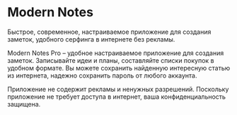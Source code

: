 # Modern Notes
Быстрое, современное, настраиваемое приложение для создания заметок, удобного серфинга в интернете без рекламы.

Modern Notes Pro – удобное настраиваемое приложение для создания заметок. Записывайте идеи и планы, составляйте списки покупок в удобном формате.
Вы можете сохранить найденную интересную статью из интернета, надежно сохранить пароль от любого аккаунта.

Приложение не содержит рекламы и ненужных разрешений. Поскольку приложение не требует доступа в интернет, ваша конфиденциальность защищена.
